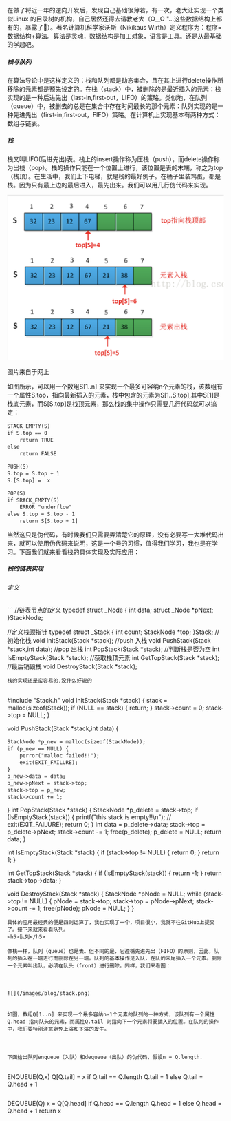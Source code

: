 在做了将近一年的逆向开发后，发现自己基础很薄若，有一次，老大让实现一个类似Linux 的目录树的机构，自己居然还得去请教老大（O__O "…这些数据结构上都有的，暴露了🙂）。著名计算机科学家沃斯（Nikikaus Wirth）定义程序为：程序=数据结构+算法。算法是灵魂，数据结构是加工对象，语言是工具。还是从最基础的学起吧。



<h5>栈与队列</h5>
在算法导论中是这样定义的：栈和队列都是动态集合，且在其上进行delete操作所移除的元素都是预先设定的。在栈（stack）中，被删除的是最近插入的元素：栈实现的是一种后进先出（last-in,first-out，LIFO）的策略。类似地，在队列（queue）中，被删去的总是在集合中存在时间最长的那个元素：队列实现的是一种先进先出（first-in,first-out，FIFO）策略。在计算机上实现基本有两种方式：数组与链表。



<h5>栈</h5>
栈又叫LIFO(后进先出)表。栈上的insert操作称为压栈（push），而delete操作称为出栈（pop）。栈的操作只能在一个位置上进行，该位置是表的末端，称之为top（栈顶）。在生活中，我们上下电梯，就是栈的最好例子。在桶子里装鸡蛋，都是栈。因为只有最上边的最后进入，最先出来。我们可以用几行伪代码来实现。



![](/images/blog/stack.png)


图片来自于网上


如图所示，可以用一个数组S[1..n] 来实现一个最多可容纳n个元素的栈，该数组有一个属性S.top，指向最新插入的元素，栈中包含的元素为S[1..S.top],其中S[1]是栈底元素，而S[S.top]是栈顶元素，那么栈的集中操作只需要几行代码就可以搞定：


```
STACK_EMPTY(S)
if S.top == 0
    return TRUE
else
	return FALSE 
```
```
PUSH(S)
S.top = S.top + 1
S.[S.top] =  x
```

```
POP(S)
if SRACK_EMPTY(S)
	ERROR "underflow"
else S.top = S.top - 1
	return S[S.top + 1]
```

当然这只是伪代码，有时候我们只需要弄清楚它的原理，没有必要写一大堆代码出来，就可以使用伪代码来说明，这是一个号的习惯，值得我们学习，我也是在学习。下面我们就来看看栈的具体实现及实际应用：


<h5>栈的链表实现</h5>
<h6>定义</h6>
```
//链表节点的定义
typedef struct _Node {
    int data;
    struct _Node *pNext;
}StackNode;

//定义栈顶指针
typedef struct _Stack {
    int count;
    StackNode *top;
}Stack;
//初始化栈
void InitStack(Stack *stack);
//push 入栈
void PushStack(Stack *stack,int data);
//pop 出栈
int PopStack(Stack *stack);
//判断栈是否为空
int IsEmptyStack(Stack *stack);
//获取栈顶元素
int GetTopStack(Stack *stack);
//最后销毁栈
void DestroyStack(Stack *stack);
```
栈的实现还是蛮容易的,没什么好说的


```
#include "Stack.h"
void InitStack(Stack *stack) {
    stack = malloc(sizeof(Stack));
    if (NULL == stack) {
        return;
    }
    stack->count = 0;
    stack->top = NULL;
}

void PushStack(Stack *stack,int data) {
    
    StackNode *p_new = malloc(sizeof(StackNode));
    if (p_new == NULL) {
        perror("malloc failed!!");
        exit(EXIT_FAILURE);
    }
    p_new->data = data;
    p_new->pNext = stack->top;
    stack->top = p_new;
    stack->count += 1;
}
int PopStack(Stack *stack) {
    StackNode *p_delete = stack->top;
    if (IsEmptyStack(stack)) {
        printf("this stack is empty!!\n");
//        exit(EXIT_FAILURE);
        return 0;
    }
    int data = p_delete->data;
    stack->top = p_delete->pNext;
    stack->count -= 1;
    free(p_delete);
    p_delete = NULL;
    return data;
}

int IsEmptyStack(Stack *stack) {
    if (stack->top != NULL) {
        return 0;
    }
    return 1;
}

int GetTopStack(Stack *stack) {
    if (IsEmptyStack(stack)) {
        return -1;
    }
    return stack->top->data;
}

void DestroyStack(Stack *stack) {
    StackNode *pNode = NULL;
    while (stack->top != NULL) {
        pNode = stack->top;
        stack->top = pNode->pNext;
        stack->count -= 1;
        free(pNode);
        pNode = NULL;
    }
}
```
具体的应用最经典的便是四则运算了，我也实现了一个，项目很小，我就不往GitHub上提交了。接下来就来看看队列。
<h5>队列</h5>

像栈一样，队列（queue）也是表。但不同的是，它遵循先进先出（FIFO）的原则，因此，队列的插入在一端进行而删除在另一端。队列的基本操作是入队，在队的末尾插入一个元素。删除一个元素叫出队，必须在队头（front）进行删除。同样，我们来看图：



![](/images/blog/stack.png)


如图，数组Q[1..n] 来实现一个最多容纳n-1个元素的队列的一种方式，该队列有一个属性Q.head 指向队头的元素，而属性Q.tail 则指向下一个元素将要插入的位置。在队列的操作中，我们要特别注意避免上溢和下溢的发生。



下面给出队列enqueue（入队）和dequeue（出队）的伪代码，假设n = Q.length.


```
ENQUEUE(Q,x)
Q[Q.tail] = x
if Q.tail == Q.length
	Q.tail = 1
else Q.tail = Q.head + 1
```
```
DEQUEUE(Q)
x = Q[Q.head]
if Q.head == Q.length
	Q.head = 1
else Q.head = Q.head + 1
return x
```







